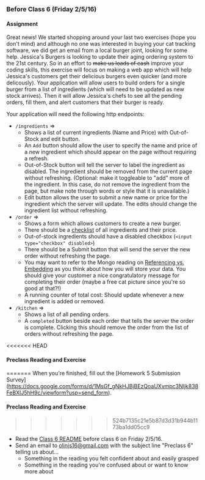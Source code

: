 
### Before Class 6 (Friday 2/5/16)
#### Assignment

Great news! We started shopping around your last two exercises (hope you don't mind)
and although no one was interested in buying your cat tracking software,
we did get an email from a local burger joint, looking for some help.
Jessica's Burgers is looking to update their aging ordering system to the 21st century.
So in an effort to ~~make us loads of cash~~ improve your coding skills,
this exercise will focus on making a web app which will help Jessica's customers
get their delicious burgers even quicker (and more delicously).
Your application will allow users to build orders for a single burger from a list of ingredients
(which will need to be updated as new stock arrives).
Then it will allow Jessica's chefs to see all the pending orders, fill them, and alert customers that their burger is ready.

Your application will need the following http endpoints:
* `/ingredients` =>
  * Shows a list of current ingredients (Name and Price) with Out-of-Stock and edit button.
  * An `Add` button should allow the user to specify the name and price of a new ingredient which should appear on the page without requiring a refresh.
  * Out-of-Stock button will tell the server to label the ingredient as disabled.
  The ingredient should be removed from the current page without refreshing.
 (Optional: make it toggleable to "add" more of the ingredient.
In this case, do not remove the ingredient from the page, but make note through words or style that it is unavailable.)
  * Edit button allows the user to submit a new name or price for the ingredient
  which the server will update. The edits should change the ingredient list without refreshing.
* `/order` =>
  * Shows a form which allows customers to create a new burger.
  * There should be a [checklist](http://www.w3schools.com/tags/att_input_type.asp) of all ingredients and their price.
  * Out-of-stock ingredients should have a disabled checkbox (`<input type="checkbox" disabled>`)
  * There should be a Submit button that will send the server the new order without refreshing the page.
  * You may want to refer to the Mongo reading on [Referencing vs. Embedding](https://github.com/olinjs/olinjs/blob/master/lessons/03-express-templates-mongo/README.md) as you think about how you will store your data. 
  You should give your customer a nice congratulatory message for completing their order
  (maybe a free cat picture since you're so good at that?!)
  * A running counter of total cost: Should update whenever a new ingredient is added or removed.
* `/kitchen` =>
  * Shows a list of all pending orders.
  * A `completed` button beside each order that tells the server the order is complete.
  Clicking this should remove the order from the list of orders without refreshing the page.

<<<<<<< HEAD
  #### Preclass Reading and Exercise
=======
When you're finished, fill out the [Homework 5 Submission Survey] (https://docs.google.com/forms/d/1MsGf_gNkHJBjBEzQoaUXvmpc3Nljk838FeBXlJ5hH9c/viewform?usp=send_form). 

#### Preclass Reading and Exercise
>>>>>>> 524b7135c21e5b87d3d31b944b1173ba1dd05cc9
- Read the [Class 6 README](https://github.com/olinjs/olinjs/tree/master/lessons/06-css-development-style) before class 6 on Friday 2/5/16.
- Send an email to [olinjs16@gmail.com](olinjs16@gmail.com) with the subject line "Preclass 6" telling us about...
    - Something in the reading you felt confident about and easily grasped
    - Something in the reading you're confused about or want to know more about
